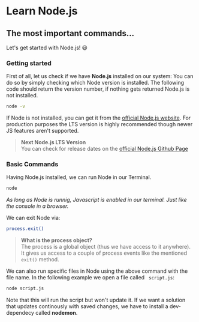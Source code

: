 # Learn Node.js
## The most important commands...

Let's get started with Node.js! 😃

### Getting started

First of all, let us check if we have **Node.js** installed on our system: You can do so by simply checking which Node version is installed. The following code should return the version number, if nothing gets returned Node.js is not installed.

```bash
node -v
```

If Node is not installed, you can get it from the [official Node.js website](https://nodejs.org/en/). For production purposes the LTS version is highly recommended though newer JS features aren't supported.

> **Next Node.js LTS Version** <br/>
> You can check for release dates on the [official Node.js Github Page](https://github.com/nodejs/Release)



### Basic Commands

Having Node.js installed, we can run Node in our Terminal.

```bash
node
```
*As long as Node is runnig, Javascript is enabled in our terminal. Just like the console in a browser.*

We can exit Node via:

```bash
process.exit()
```

> **What is the process object?**<br/>
> The process is a global object (thus we have access to it anywhere). It gives us access to a couple of process events like the mentioned ```exit()``` method. 


We can also run specific files in Node using the above command with the file name. In the following example we open a file called ``` script.js```:

```bash
node script.js
```

Note that this will run the script but won't update it. If we want a solution that updates continously with saved changes, we have to install a dev-dependecy called **nodemon**.